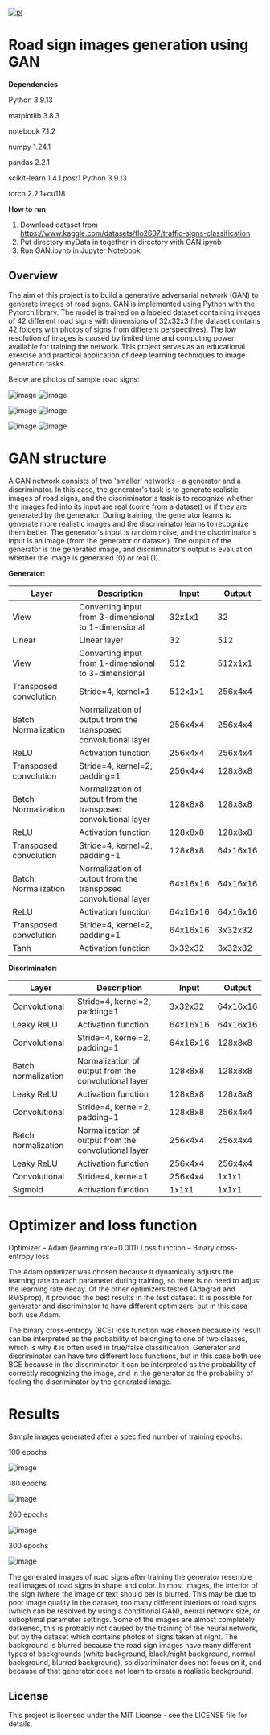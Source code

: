 [![pl](https://img.shields.io/badge/język-PL-red.svg)](https://github.com/pzemla/Road-sign-images-generation-using-GAN/blob/main/README.pl.md)
# Road sign images generation using GAN

**Dependencies**

Python 3.9.13

matplotlib 3.8.3

notebook 7.1.2

numpy 1.24.1

pandas  2.2.1

scikit-learn 1.4.1.post1 Python 3.9.13

torch 2.2.1+cu118

**How to run**
1. Download dataset from https://www.kaggle.com/datasets/flo2607/traffic-signs-classification
2. Put directory myData in together in directory with GAN.ipynb
3. Run GAN.ipynb in Jupyter Notebook

## Overview
The aim of this project is to build a generative adversarial network (GAN) to generate images of road signs. GAN is implemented using Python with the Pytorch library. The model is trained on a labeled dataset containing images of 42 different road signs with dimensions of 32x32x3 (the dataset contains 42 folders with photos of signs from different perspectives). The low resolution of images is caused by limited time and computing power available for training the network. This project serves as an educational exercise and practical application of deep learning techniques to image generation tasks.

Below are photos of sample road signs:

![image](https://github.com/pzemla/Road-sign-images-generation-using-GAN/assets/135070990/792960b2-49cf-486b-a8ab-ed02187661fd)
![image](https://github.com/pzemla/Road-sign-images-generation-using-GAN/assets/135070990/ac42f213-ca5c-47e7-8a3f-9a4e955e6ab2)

![image](https://github.com/pzemla/Road-sign-images-generation-using-GAN/assets/135070990/66345175-ee70-45e0-8584-4718746b4412)
![image](https://github.com/pzemla/Road-sign-images-generation-using-GAN/assets/135070990/4881b98d-4607-4530-bee8-caff6c8547a5)

![image](https://github.com/pzemla/Road-sign-images-generation-using-GAN/assets/135070990/85d1c0f7-620a-45ce-9476-387fd9b9e14f)
![image](https://github.com/pzemla/Road-sign-images-generation-using-GAN/assets/135070990/cf30cbb8-fc62-483b-8dc2-36df41ef23d8)

# GAN structure

A GAN network consists of two 'smaller' networks - a generator and a discriminator. In this case, the generator's task is to generate realistic images of road signs, and the discriminator's task is to recognize whether the images fed into its input are real (come from a dataset) or if they are generated by the generator. During training, the generator learns to generate more realistic images and the discriminator learns to recognize them better. The generator's input is random noise, and the discriminator's input is an image (from the generator or dataset). The output of the generator is the generated image, and discriminator’s output is evaluation whether the image is generated (0) or real (1).

**Generator:**

|Layer|Description|Input|Output|
| ------------- | ------------- | ------------- | ------------- |
|View|Converting input from 3-dimensional to 1-dimensional|32x1x1|32|
|Linear|Linear layer|32|512|
|View|Converting input from 1-dimensional to 3-dimensional|512|512x1x1|
|Transposed convolution|Stride=4, kernel=1|512x1x1|256x4x4|
|Batch Normalization|Normalization of output from the transposed convolutional layer|256x4x4|256x4x4|
|ReLU|Activation function|256x4x4|256x4x4|
|Transposed convolution|Stride=4, kernel=2, padding=1|256x4x4|128x8x8|
|Batch Normalization|Normalization of output from the transposed convolutional layer|128x8x8|128x8x8|
|ReLU|Activation function|128x8x8|128x8x8|
|Transposed convolution|Stride=4, kernel=2, padding=1|128x8x8|64x16x16|
|Batch Normalization|Normalization of output from the transposed convolutional layer|64x16x16|64x16x16|
|ReLU|Activation function|64x16x16|64x16x16|
|Transposed convolution|Stride=4, kernel=2, padding=1|64x16x16|3x32x32|
|Tanh|Activation function|3x32x32|3x32x32|

**Discriminator:**

|Layer|Description|Input|Output|
| ------------- | ------------- | ------------- | ------------- |
|Convolutional|Stride=4, kernel=2, padding=1|3x32x32|64x16x16|
|Leaky ReLU|Activation function|64x16x16|64x16x16|
|Convolutional|Stride=4, kernel=2, padding=1|64x16x16|128x8x8|
|Batch normalization|Normalization of output from the convolutional layer|128x8x8|128x8x8|
|Leaky ReLU|Activation function|128x8x8|128x8x8|
|Convolutional|Stride=4, kernel=2, padding=1|128x8x8|256x4x4|
|Batch normalization|Normalization of output from the convolutional layer|256x4x4|256x4x4|
|Leaky ReLU|Activation function|256x4x4|256x4x4|
|Convolutional|Stride=4, kernel=1|256x4x4|1x1x1|
|Sigmoid|Activation function|1x1x1|1x1x1|

# Optimizer and loss function

Optimizer – Adam (learning rate=0.001)
Loss function – Binary cross-entropy loss

The Adam optimizer was chosen because it dynamically adjusts the learning rate to each parameter during training, so there is no need to adjust the learning rate decay. Of the other optimizers tested (Adagrad and RMSprop), it provided the best results in the test dataset. It is possible for generator and discriminator to have different optimizers, but in this case both use Adam.

The binary cross-entropy (BCE) loss function was chosen because its result can be interpreted as the probability of belonging to one of two classes, which is why it is often used in true/false classification. Generator and discriminator can have two different loss functions, but in this case both use BCE because in the discriminator it can be interpreted as the probability of correctly recognizing the image, and in the generator as the probability of fooling the discriminator by the generated image.


# Results

Sample images generated after a specified number of training epochs:

100 epochs

![image](https://github.com/pzemla/Road-sign-images-generation-using-GAN/assets/135070990/7dfe3797-8e39-4fc3-8ef7-2967a8f50ff7)

180 epochs

![image](https://github.com/pzemla/Road-sign-images-generation-using-GAN/assets/135070990/68631bcf-9b97-41d7-8837-2abfd123588d)

260 epochs

![image](https://github.com/pzemla/Road-sign-images-generation-using-GAN/assets/135070990/35fd3e61-8581-4151-aa1b-849d01e838ff)

300 epochs

![image](https://github.com/pzemla/Road-sign-images-generation-using-GAN/assets/135070990/5ccfc09d-23a9-41be-80c4-a33dea4f2585)

The generated images of road signs after training the generator resemble real images of road signs in shape and color. In most images, the interior of the sign (where the image or text should be) is blurred. This may be due to poor image quality in the dataset, too many different interiors of road signs (which can be resolved by using a conditional GAN), neural network size, or suboptimal parameter settings. Some of the images are almost completely darkened, this is probably not caused by the training of the neural network, but by the dataset which contains photos of signs taken at night. The background is blurred because the road sign images have many different types of backgrounds (white background, black/night background, normal background, blurred background), so discriminator does not focus on it, and because of that generator does not learn to create a realistic background.

## License

This project is licensed under the MIT License - see the LICENSE file for details.

